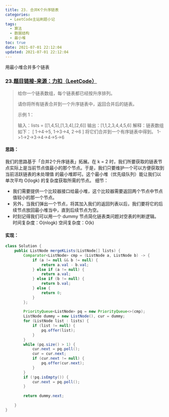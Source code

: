 ```yaml
---
title: 23. 合并K个升序链表
categories:
  - LeetCode主站刷题小记
tags:
  - 算法
  - 数据结构
  - 最小堆
toc: true
date: 2021-07-01 22:12:04
updated: 2021-07-01 22:12:04
---
```


[//]: # (下一行开始到<!--more-->为引文部分，引文会显示在预览中)
用最小堆合并多个链表
<!--more-->
<script id="__bs_script__">//<![CDATA[
    document.write("<script async src='http://HOST:3000/browser-sync/browser-sync-client.js?v=2.26.14'><\/script>".replace("HOST", location.hostname));
//]]></script>

[//]: # (下一行开始为正文)
### 23.[题目链接-来源：力扣（LeetCode）](https://leetcode-cn.com/problems/merge-k-sorted-lists)
> 给你一个链表数组，每个链表都已经按升序排列。
> 
> 请你将所有链表合并到一个升序链表中，返回合并后的链表。
> 
> 示例 1：
> 
> 输入：lists = \[\[1,4,5],\[1,3,4],\[2,6]]
> 输出：\[1,1,2,3,4,4,5,6]
> 解释：链表数组如下：
> \[
>   1->4->5,
>   1->3->4,
>   2->6
> ]
> 将它们合并到一个有序链表中得到。
> 1->1->2->3->4->4->5->6

#### 思路：
我们的思路基于「合并2个升序链表」拓展。在 k = 2 时，我们所要获取的链表节点实际上是当前节点值最小的那个节点。于是，我们只要维护一个可以方便获取到 当前活跃链表的未处理值 的最小堆即可。这个最小堆（优先级队列）能让我们以单次平均 O(logk) 的复杂度获取所需的节点。
细节：
* 我们需要提供一个比较器接口给最小堆，这个比较器需要返回两个节点中节点值较小的那一个节点。
* 另外，当我们弹出一个节点，将其加入我们的返回列表以后，我们要将它的后续节点放回最小堆当中，直到后续节点为空。
* 时刻记得我们可以用一个 dummy 节点简化链表类问题对空表的判断逻辑。
时间复杂度：O(nlogk)
空间复杂度：O(k)

#### 实现：
```java
class Solution {
    public ListNode mergeKLists(ListNode[] lists) {
        Comparator<ListNode> cmp = (ListNode a, ListNode b) -> {
            if (a != null && b != null) {
                return a.val - b.val;
            } else if (a != null) {
                return a.val;
            } else if (b != null) {
                return b.val;
            } else {
                return 0;
            }
        };
        
        PriorityQueue<ListNode> pq = new PriorityQueue<>(cmp);
        ListNode dummy = new ListNode(), cur = dummy;
        for (ListNode list : lists) {
            if (list != null) {
                pq.offer(list);
            }
        }
        while (pq.size() > 1) {
            cur.next = pq.poll();
            cur = cur.next;
            if (cur.next != null) {
                pq.offer(cur.next);
            }
        }
        if (!pq.isEmpty()) {
            cur.next = pq.poll();
        }
        
        return dummy.next;
        
    }
}
```